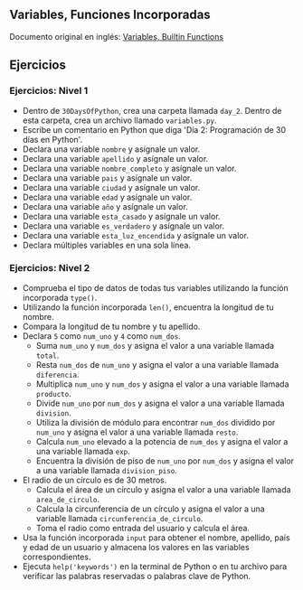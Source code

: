 ## Variables, Funciones Incorporadas

Documento original en inglés: [Variables, Builtin Functions](https://github.com/Asabeneh/30-Days-Of-Python/blob/master/02_Day_Variables_builtin_functions/02_variables_builtin_functions.md)

## Ejercicios

### Ejercicios: Nivel 1

- Dentro de `30DaysOfPython`, crea una carpeta llamada `day_2`. Dentro de esta carpeta, crea un archivo llamado `variables.py`.
- Escribe un comentario en Python que diga 'Día 2: Programación de 30 días en Python'.
- Declara una variable `nombre` y asígnale un valor.
- Declara una variable `apellido` y asígnale un valor.
- Declara una variable `nombre_completo` y asígnale un valor.
- Declara una variable `pais` y asígnale un valor.
- Declara una variable `ciudad` y asígnale un valor.
- Declara una variable `edad` y asígnale un valor.
- Declara una variable `año` y asígnale un valor.
- Declara una variable `esta_casado` y asígnale un valor.
- Declara una variable `es_verdadero` y asígnale un valor.
- Declara una variable `esta_luz_encendida` y asígnale un valor.
- Declara múltiples variables en una sola línea.

### Ejercicios: Nivel 2

- Comprueba el tipo de datos de todas tus variables utilizando la función incorporada `type()`.
- Utilizando la función incorporada `len()`, encuentra la longitud de tu nombre.
- Compara la longitud de tu nombre y tu apellido.
- Declara `5` como `num_uno` y `4` como `num_dos`.
    - Suma `num_uno` y `num_dos` y asigna el valor a una variable llamada `total`.
    - Resta `num_dos` de `num_uno` y asigna el valor a una variable llamada `diferencia`.
    - Multiplica `num_uno` y `num_dos` y asigna el valor a una variable llamada `producto`.
    - Divide `num_uno` por `num_dos` y asigna el valor a una variable llamada `division`.
    - Utiliza la división de módulo para encontrar `num_dos` dividido por `num_uno` y asigna el valor a una variable llamada `resto`.
    - Calcula `num_uno` elevado a la potencia de `num_dos` y asigna el valor a una variable llamada `exp`.
    - Encuentra la división de piso de `num_uno` por `num_dos` y asigna el valor a una variable llamada `division_piso`.
- El radio de un círculo es de 30 metros.
    - Calcula el área de un círculo y asigna el valor a una variable llamada `area_de_circulo`.
    - Calcula la circunferencia de un círculo y asigna el valor a una variable llamada `circunferencia_de_circulo`.
    - Toma el radio como entrada del usuario y calcula el área.
- Usa la función incorporada `input` para obtener el nombre, apellido, país y edad de un usuario y almacena los valores en las variables correspondientes.
- Ejecuta `help('keywords')` en la terminal de Python o en tu archivo para verificar las palabras reservadas o palabras clave de Python.

